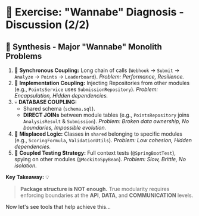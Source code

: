 # 💬 Exercise: "Wannabe" Diagnosis - Discussion (2/2)

## 🧐 Synthesis - Major "Wannabe" Monolith Problems

1.  🔗 **Synchronous Coupling:** Long chain of calls (`Webhook` -> `Submit` -> `Analyze` -> `Points` -> `Leaderboard`). *Problem: Performance, Resilience.*
2.  👻 **Implementation Coupling:** Injecting Repositories from other modules (e.g., `PointsService` uses `SubmissionRepository`). *Problem: Encapsulation, Hidden dependencies.*
3.  💀 **DATABASE COUPLING:**
    * Shared schema (`schema.sql`).
    * **DIRECT JOINs** between module tables (e.g., `PointsRepository` joins `AnalysisResult` & `Submission`). *Problem: Broken data ownership, No boundaries, Impossible evolution.*
4.  🧩 **Misplaced Logic:** Classes in `shared` belonging to specific modules (e.g., `ScoringFormula`, `ValidationUtils`). *Problem: Low cohesion, Hidden dependencies.*
5.  🧪 **Coupled Testing Strategy:** Full context tests (`@SpringBootTest`), spying on other modules (`@MockitoSpyBean`). *Problem: Slow, Brittle, No isolation.*

**Key Takeaway:** 💡

> **Package structure is NOT enough.** True modularity requires enforcing boundaries at the **API**, **DATA**, and **COMMUNICATION** levels.

Now let's see tools that help achieve this...
